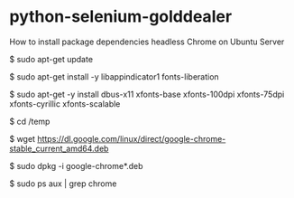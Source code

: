 # python-selenium-golddealer

How to install package dependencies headless Chrome on Ubuntu Server

$ sudo apt-get update

$ sudo apt-get install -y libappindicator1 fonts-liberation

$ sudo apt-get -y install dbus-x11 xfonts-base xfonts-100dpi xfonts-75dpi xfonts-cyrillic xfonts-scalable

$ cd /temp

$ wget https://dl.google.com/linux/direct/google-chrome-stable_current_amd64.deb

$ sudo dpkg -i google-chrome*.deb

$ sudo ps aux | grep chrome

